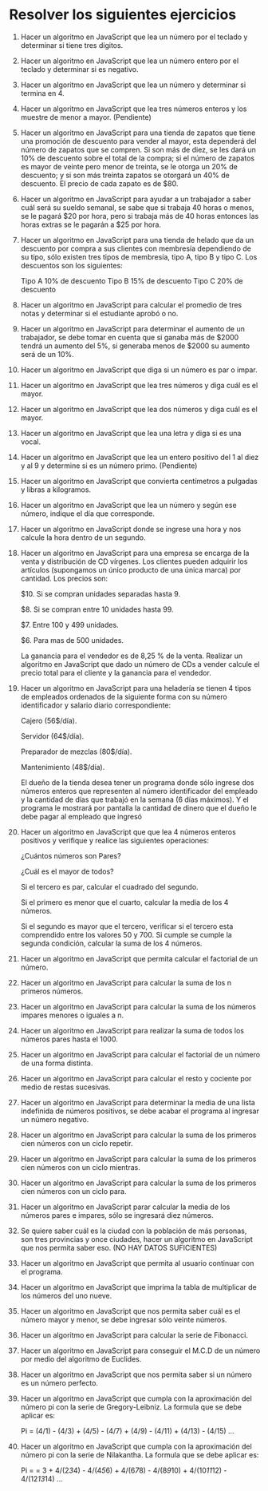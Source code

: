 # Resolver los siguientes ejercicios

1. Hacer un algoritmo en JavaScript que lea un número por el teclado y determinar si tiene tres dígitos.

2. Hacer un algoritmo en JavaScript que lea un número entero por el teclado y determinar si es negativo.

3. Hacer un algoritmo en JavaScript que lea un número y determinar si termina en 4.

4. Hacer un algoritmo en JavaScript que lea tres números enteros y los muestre de menor a mayor. (Pendiente)

5. Hacer un algoritmo en JavaScript para una tienda de zapatos que tiene una promoción de descuento para vender al mayor, esta dependerá del número de zapatos que se compren. Si son más de diez, se les dará un 10% de descuento sobre el total de la compra; si el número de zapatos es mayor de veinte pero menor de treinta, se le otorga un 20% de descuento; y si son más treinta zapatos se otorgará un 40% de descuento. El precio de cada zapato es de $80.

6. Hacer un algoritmo en JavaScript para ayudar a un trabajador a saber cuál será su sueldo semanal, se sabe que si trabaja 40 horas o menos, se le pagará $20 por hora, pero si trabaja más de 40 horas entonces las horas extras se le pagarán a $25 por hora.

7. Hacer un algoritmo en JavaScript para una tienda de helado que da un descuento por compra a sus clientes con membresía dependiendo de su tipo, sólo existen tres tipos de membresía, tipo A, tipo B y tipo C. Los descuentos son los siguientes:

   Tipo A 10% de descuento
   Tipo B 15% de descuento
   Tipo C 20% de descuento

8. Hacer un algoritmo en JavaScript para calcular el promedio de tres notas y determinar si el estudiante aprobó o no.

9. Hacer un algoritmo en JavaScript para determinar el aumento de un trabajador, se debe tomar en cuenta que si ganaba más de $2000 tendrá un aumento del 5%, si generaba menos de $2000 su aumento será de un 10%.

10. Hacer un algoritmo en JavaScript que diga si un número es par o impar.

11. Hacer un algoritmo en JavaScript que lea tres números y diga cuál es el mayor.

12. Hacer un algoritmo en JavaScript que lea dos números y diga cuál es el mayor.

13. Hacer un algoritmo en JavaScript que lea una letra y diga si es una vocal.

14. Hacer un algoritmo en JavaScript que lea un entero positivo del 1 al diez y al 9 y determine si es un número primo. (Pendiente)

15. Hacer un algoritmo en JavaScript que convierta centímetros a pulgadas y libras a kilogramos.

16. Hacer un algoritmo en JavaScript que lea un número y según ese número, indique el día que corresponde.

17. Hacer un algoritmo en JavaScript donde se ingrese una hora y nos calcule la hora dentro de un segundo.

18. Hacer un algoritmo en JavaScript para una empresa se encarga de la venta y distribución de CD vírgenes. Los clientes pueden adquirir los artículos (supongamos un único producto de una única marca) por cantidad. Los precios son:

    $10. Si se compran unidades separadas hasta 9.

    $8. Si se compran entre 10 unidades hasta 99.

    $7. Entre 100 y 499 unidades.

    $6. Para mas de 500 unidades.

    La ganancia para el vendedor es de 8,25 % de la venta. Realizar un algoritmo en JavaScript que dado un número de CDs a vender calcule el precio total para el cliente y la ganancia para el vendedor.

19. Hacer un algoritmo en JavaScript para una heladería se tienen 4 tipos de empleados ordenados de la siguiente forma con su número identificador y salario diario correspondiente:

    Cajero (56$/día).

    Servidor (64$/día).

    Preparador de mezclas (80$/día).

    Mantenimiento (48$/día).

    El dueño de la tienda desea tener un programa donde sólo ingrese dos números enteros que representen al número identificador del empleado y la cantidad de días que trabajó en la semana (6 días máximos). Y el programa le mostrará por pantalla la cantidad de dinero que el dueño le debe pagar al empleado que ingresó

20. Hacer un algoritmo en JavaScript que que lea 4 números enteros positivos y verifique y realice las siguientes operaciones:

    ¿Cuántos números son Pares?

    ¿Cuál es el mayor de todos?

    Si el tercero es par, calcular el cuadrado del segundo.

    Si el primero es menor que el cuarto, calcular la media de los 4 números.

    Si el segundo es mayor que el tercero, verificar si el tercero esta comprendido entre los valores 50 y 700. Si cumple se cumple la segunda condición, calcular la suma de los 4 números.

21. Hacer un algoritmo en JavaScript que permita calcular el factorial de un número.

22. Hacer un algoritmo en JavaScript para calcular la suma de los n primeros números.

23. Hacer un algoritmo en JavaScript para calcular la suma de los números impares menores o iguales a n.

24. Hacer un algoritmo en JavaScript para realizar la suma de todos los números pares hasta el 1000.

25. Hacer un algoritmo en JavaScript para calcular el factorial de un número de una forma distinta.

26. Hacer un algoritmo en JavaScript para calcular el resto y cociente por medio de restas sucesivas.

27. Hacer un algoritmo en JavaScript para determinar la media de una lista indefinida de números positivos, se debe acabar el programa al ingresar un número negativo.

28. Hacer un algoritmo en JavaScript para calcular la suma de los primeros cien números con un ciclo repetir.

29. Hacer un algoritmo en JavaScript para calcular la suma de los primeros cien números con un ciclo mientras.

30. Hacer un algoritmo en JavaScript para calcular la suma de los primeros cien números con un ciclo para.

31. Hacer un algoritmo en JavaScript parar calcular la media de los números pares e impares, sólo se ingresará diez números.

32. Se quiere saber cuál es la ciudad con la población de más personas, son tres provincias y once ciudades, hacer un algoritmo en JavaScript que nos permita saber eso. (NO HAY DATOS SUFICIENTES)

33. Hacer un algoritmo en JavaScript que permita al usuario continuar con el programa.

34. Hacer un algoritmo en JavaScript que imprima la tabla de multiplicar de los números del uno nueve.

35. Hacer un algoritmo en JavaScript que nos permita saber cuál es el número mayor y menor, se debe ingresar sólo veinte números.

36. Hacer un algoritmo en JavaScript para calcular la serie de Fibonacci.

37. Hacer un algoritmo en JavaScript para conseguir el M.C.D de un número por medio del algoritmo de Euclides.

38. Hacer un algoritmo en JavaScript que nos permita saber si un número es un número perfecto.
    
39. Hacer un algoritmo en JavaScript que cumpla con la aproximación del número pi con la serie de Gregory-Leibniz. La formula que se debe aplicar es:

    Pi = (4/1) - (4/3) + (4/5) - (4/7) + (4/9) - (4/11) + (4/13) - (4/15) ...

40. Hacer un algoritmo en JavaScript que cumpla con la aproximación del número pi con la serie de Nilakantha. La formula que se debe aplicar es:

    Pi = = 3 + 4/(2*3*4) - 4/(4*5*6) + 4/(6*7*8) - 4/(8*9*10) + 4/(10*11*12) - 4/(12*13*14) ...